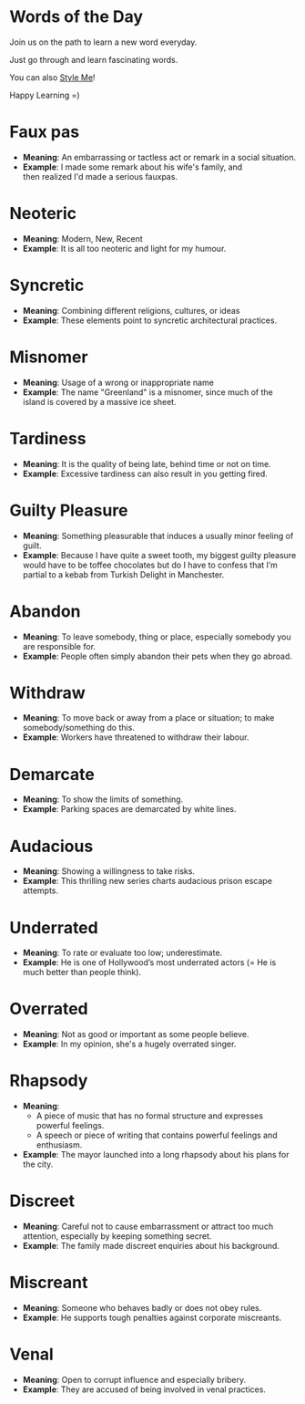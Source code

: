 # Words of the Day

Join us on the path to learn a new word everyday.

Just go through and learn fascinating words.

You can also [Style Me](https://guides.github.com/features/mastering-markdown/)!

Happy Learning =) 

# Faux pas
- **Meaning**: An embarrassing or tactless act or remark in a social situation.
- **Example**: I made some remark about his wife's family, and then realized I'd made a serious fauxpas.

# Neoteric
- **Meaning**: Modern, New, Recent
- **Example**: It is all too neoteric and light for my humour.

# Syncretic
- **Meaning**: Combining different religions, cultures, or ideas
- **Example**: These elements point to syncretic architectural practices.

# Misnomer
- **Meaning**: Usage of a wrong or inappropriate name
- **Example**: The name "Greenland" is a misnomer, since much of the island is covered by a massive ice sheet.

# Tardiness
- **Meaning**: It is the quality of being late, behind time or not on time.
- **Example**: Excessive tardiness can also result in you getting fired.

# Guilty Pleasure
- **Meaning**: Something pleasurable that induces a usually minor feeling of guilt.
- **Example**: Because I have quite a sweet tooth, my biggest guilty pleasure would have to be toffee chocolates but do I have to confess that I’m partial to a kebab from Turkish Delight in Manchester.

# Abandon
- **Meaning**: To leave somebody, thing or place, especially somebody you are responsible for.
- **Example**: People often simply abandon their pets when they go abroad.

# Withdraw
- **Meaning**: To move back or away from a place or situation; to make somebody/something do this.
- **Example**: Workers have threatened to withdraw their labour.

# Demarcate
- **Meaning**: To show the limits of something.
- **Example**: Parking spaces are demarcated by white lines.

# Audacious
- **Meaning**: Showing a willingness to take risks.
- **Example**: This thrilling new series charts audacious prison escape attempts.

# Underrated
- **Meaning**: To rate or evaluate too low; underestimate.
- **Example**: He is one of Hollywood’s most underrated actors (= He is much better than people think).

# Overrated
- **Meaning**: Not as good or important as some people believe.
- **Example**: In my opinion, she's a hugely overrated singer.

# Rhapsody
- **Meaning**: 
  - A piece of music that has no formal structure and expresses powerful feelings.
  - A speech or piece of writing that contains powerful feelings and enthusiasm.
- **Example**: The mayor launched into a long rhapsody about his plans for the city.

# Discreet
- **Meaning**: Careful not to cause embarrassment or attract too much attention, especially by keeping something secret.
- **Example**: The family made discreet enquiries about his background.

# Miscreant
- **Meaning**: Someone who behaves badly or does not obey rules.
- **Example**: He supports tough penalties against corporate miscreants.

# Venal
- **Meaning**: Open to corrupt influence and especially bribery.
- **Example**: They are accused of being involved in venal practices.

